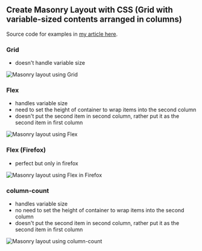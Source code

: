 ## Create Masonry Layout with CSS (Grid with variable-sized contents arranged in columns)

Source code for examples in [my article here](http://umaranis.com/2020/09/01/create-masonry-layout-with-css-grid-with-variable-sized-contents-arranged-in-columns/).

### Grid
  - doesn't handle variable size

![Masonry layout using Grid](http://umaranis.com/wp-content/uploads/2020/08/image.png)

### Flex
  - handles variable size
  - need to set the height of container to wrap items into the second column
  - doesn't put the second item in second column, rather put it as the second item in first column

![Masonry layout using Flex](http://umaranis.com/wp-content/uploads/2020/08/image-1.png)

### Flex (Firefox)
  - perfect but only in firefox

![Masonry layout using Flex in Firefox](http://umaranis.com/wp-content/uploads/2020/08/image-2.png)
    
### column-count
  - handles variable size
  - no need to set the height of container to wrap items into the second column 
  - doesn't put the second item in second column, rather put it as the second item in first column

![Masonry layout using column-count](http://umaranis.com/wp-content/uploads/2020/08/image-1.png)
